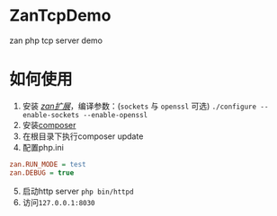 # ZanTcpDemo
zan php tcp server demo

# 如何使用

1. 安装 [*zan扩展*](https://github.com/youzan/zan)，编译参数：(`sockets` 与 `openssl` 可选)
`./configure --enable-sockets --enable-openssl` 
2. 安装[composer](https://getcomposer.org/)
3. 在根目录下执行composer update
4. 配置php.ini
```ini
zan.RUN_MODE = test
zan.DEBUG = true
```
5. 启动http server
`php bin/httpd`
6. 访问`127.0.0.1:8030`